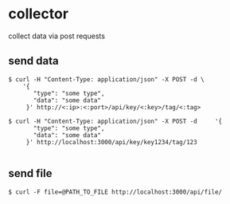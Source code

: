 # collector

collect data via post requests


## send data

`````
$ curl -H "Content-Type: application/json" -X POST -d \
    '{
       "type": "some type",
       "data": "some data"
     }' http://<:ip>:<:port>/api/key/<:key>/tag/<:tag>

$ curl -H "Content-Type: application/json" -X POST -d     '{
       "type": "some type",
       "data": "some data"
     }' http://localhost:3000/api/key/key1234/tag/123


`````
## send file
``````
$ curl -F file=@PATH_TO_FILE http://localhost:3000/api/file/
``````
